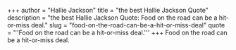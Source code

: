 +++
author = "Hallie Jackson"
title = "the best Hallie Jackson Quote"
description = "the best Hallie Jackson Quote: Food on the road can be a hit-or-miss deal."
slug = "food-on-the-road-can-be-a-hit-or-miss-deal"
quote = '''Food on the road can be a hit-or-miss deal.'''
+++
Food on the road can be a hit-or-miss deal.
